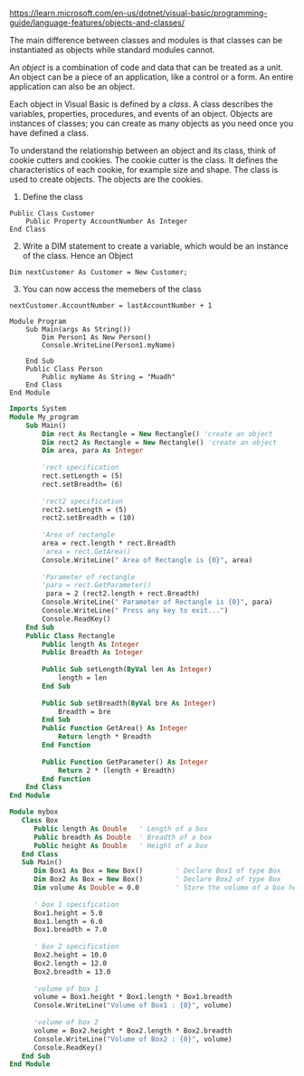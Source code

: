 https://learn.microsoft.com/en-us/dotnet/visual-basic/programming-guide/language-features/objects-and-classes/

The main difference between classes and modules is that classes can be instantiated as objects while standard modules cannot.

An _object_ is a combination of code and data that can be treated as a unit. An object can be a piece of an application, like a control or a form. An entire application can also be an object.

Each object in Visual Basic is defined by a _class_. A class describes the variables, properties, procedures, and events of an object. Objects are instances of classes; you can create as many objects as you need once you have defined a class.

To understand the relationship between an object and its class, think of cookie cutters and cookies. The cookie cutter is the class. It defines the characteristics of each cookie, for example size and shape. The class is used to create objects. The objects are the cookies.

1. Define the class
```vb.net
Public Class Customer
	Public Property AccountNumber As Integer
End Class
```
2. Write a DIM statement to create a variable, which would be an instance of the class. Hence an Object
```vb.net
Dim nextCustomer As Customer = New Customer;
```
3. You can now access the memebers of the class 
```vb.net
nextCustomer.AccountNumber = lastAccountNumber + 1
```


```vb.net
Module Program
	Sub Main(args As String())
		Dim Person1 As New Person()
		Console.WriteLine(Person1.myName)

	End Sub
	Public Class Person
		Public myName As String = "Muadh"
	End Class
End Module
```


```vb
Imports System  
Module My_program  
    Sub Main()  
        Dim rect As Rectangle = New Rectangle() 'create an object  
        Dim rect2 As Rectangle = New Rectangle() 'create an object  
        Dim area, para As Integer  
  
        'rect specification  
        rect.setLength = (5)  
        rect.setBreadth= (6)  
  
        'rect2 specification  
        rect2.setLength = (5)  
        rect2.setBreadth = (10)  
  
        'Area of rectangle   
        area = rect.length * rect.Breadth  
        'area = rect.GetArea()  
        Console.WriteLine(" Area of Rectangle is {0}", area)  
  
        'Parameter of rectangle   
        'para = rect.GetParameter()  
         para = 2 (rect2.length + rect.Breadth)  
        Console.WriteLine(" Parameter of Rectangle is {0}", para)  
        Console.WriteLine(" Press any key to exit...")  
        Console.ReadKey()  
    End Sub  
    Public Class Rectangle  
        Public length As Integer  
        Public Breadth As Integer  
  
        Public Sub setLength(ByVal len As Integer)  
            length = len  
        End Sub  
  
        Public Sub setBreadth(ByVal bre As Integer)  
            Breadth = bre  
        End Sub  
        Public Function GetArea() As Integer  
            Return length * Breadth  
        End Function  
  
        Public Function GetParameter() As Integer  
            Return 2 * (length + Breadth)  
        End Function  
    End Class  
End Module  
```


```vb
Module mybox
   Class Box
      Public length As Double   ' Length of a box
      Public breadth As Double  ' Breadth of a box
      Public height As Double   ' Height of a box
   End Class
   Sub Main()
      Dim Box1 As Box = New Box()        ' Declare Box1 of type Box
      Dim Box2 As Box = New Box()        ' Declare Box2 of type Box
      Dim volume As Double = 0.0         ' Store the volume of a box here
      
      ' box 1 specification
      Box1.height = 5.0
      Box1.length = 6.0
      Box1.breadth = 7.0
      
      ' box 2 specification
      Box2.height = 10.0
      Box2.length = 12.0	
      Box2.breadth = 13.0
      
      'volume of box 1
      volume = Box1.height * Box1.length * Box1.breadth
      Console.WriteLine("Volume of Box1 : {0}", volume)
      
      'volume of box 2
      volume = Box2.height * Box2.length * Box2.breadth
      Console.WriteLine("Volume of Box2 : {0}", volume)
      Console.ReadKey()
   End Sub
End Module
```